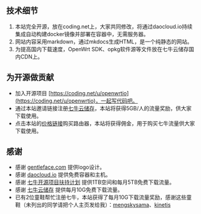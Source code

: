 
## 技术细节

1. 本站完全开源，放在coding.net上，大家共同修改，将通过daocloud.io持续集成自动构建docker镜像并部署在容器中，无需服务器。
2. 网站内容采用markdown，通过mkdocs生成HTML，是一个纯静态的网站。
3. 为提高国内下载速度，OpenWrt SDK、opkg软件源等文件放在七牛云储存国内CDN上。

## 为开源做贡献

 * 加入开源项目 [https://coding.net/u/openwrtio](https://coding.net/u/openwrtio)，一起写代码吧。
 * 通过本站邀请链接注册[七牛云储存](https://portal.qiniu.com/signup?code=3lafkpsz7yes1)，本站将获得5GB/人的流量奖励，供大家下载使用。
 * 点击本站的[价格链接](/docs/supported-devices/)购买路由器，本站将获得佣金，用于购买七牛流量供大家下载使用。

## 感谢

 * 感谢 [gentleface.com](http://www.gentleface.com/) 提供logo设计。
 * 感谢 [daocloud.io](https://account.daocloud.io/signup?invite_code=c8bkkhc1uq8i7z8nin93) 提供免费容器和主机。
 * 感谢 [七牛开源项目扶持计划](https://hd.qiniu.com/supportopen/) 提供1TB空间和每月5TB免费下载流量。
 * 感谢 [七牛云储存](https://portal.qiniu.com/signup?code=3lafkpsz7yes1) 提供每月10G免费下载流量。
 * 已有2位童鞋帮忙注册七牛，本站获得了每月10G下载流量奖励，感谢这些童鞋（未列出的同学请把个人主页发给我）：[mengskysama](http://blog.mengsky.net/)、[kinetis](http://icheese.me/)

<!-- 多说评论框 start -->
<div class="ds-thread" data-thread-key="about" data-title="关于我们" data-url="http://openwrt.io/about/"></div>
<!-- 多说评论框 end -->
